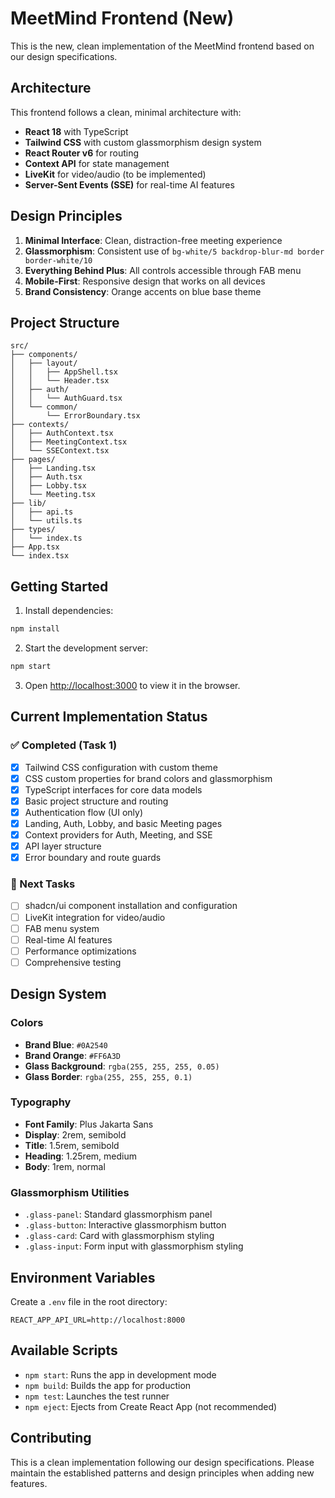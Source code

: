# MeetMind Frontend (New)

This is the new, clean implementation of the MeetMind frontend based on our design specifications.

## Architecture

This frontend follows a clean, minimal architecture with:

- **React 18** with TypeScript
- **Tailwind CSS** with custom glassmorphism design system
- **React Router v6** for routing
- **Context API** for state management
- **LiveKit** for video/audio (to be implemented)
- **Server-Sent Events (SSE)** for real-time AI features

## Design Principles

1. **Minimal Interface**: Clean, distraction-free meeting experience
2. **Glassmorphism**: Consistent use of `bg-white/5 backdrop-blur-md border border-white/10`
3. **Everything Behind Plus**: All controls accessible through FAB menu
4. **Mobile-First**: Responsive design that works on all devices
5. **Brand Consistency**: Orange accents on blue base theme

## Project Structure

```
src/
├── components/
│   ├── layout/
│   │   ├── AppShell.tsx
│   │   └── Header.tsx
│   ├── auth/
│   │   └── AuthGuard.tsx
│   └── common/
│       └── ErrorBoundary.tsx
├── contexts/
│   ├── AuthContext.tsx
│   ├── MeetingContext.tsx
│   └── SSEContext.tsx
├── pages/
│   ├── Landing.tsx
│   ├── Auth.tsx
│   ├── Lobby.tsx
│   └── Meeting.tsx
├── lib/
│   ├── api.ts
│   └── utils.ts
├── types/
│   └── index.ts
├── App.tsx
└── index.tsx
```

## Getting Started

1. Install dependencies:
```bash
npm install
```

2. Start the development server:
```bash
npm start
```

3. Open [http://localhost:3000](http://localhost:3000) to view it in the browser.

## Current Implementation Status

### ✅ Completed (Task 1)
- [x] Tailwind CSS configuration with custom theme
- [x] CSS custom properties for brand colors and glassmorphism
- [x] TypeScript interfaces for core data models
- [x] Basic project structure and routing
- [x] Authentication flow (UI only)
- [x] Landing, Auth, Lobby, and basic Meeting pages
- [x] Context providers for Auth, Meeting, and SSE
- [x] API layer structure
- [x] Error boundary and route guards

### 🚧 Next Tasks
- [ ] shadcn/ui component installation and configuration
- [ ] LiveKit integration for video/audio
- [ ] FAB menu system
- [ ] Real-time AI features
- [ ] Performance optimizations
- [ ] Comprehensive testing

## Design System

### Colors
- **Brand Blue**: `#0A2540`
- **Brand Orange**: `#FF6A3D`
- **Glass Background**: `rgba(255, 255, 255, 0.05)`
- **Glass Border**: `rgba(255, 255, 255, 0.1)`

### Typography
- **Font Family**: Plus Jakarta Sans
- **Display**: 2rem, semibold
- **Title**: 1.5rem, semibold
- **Heading**: 1.25rem, medium
- **Body**: 1rem, normal

### Glassmorphism Utilities
- `.glass-panel`: Standard glassmorphism panel
- `.glass-button`: Interactive glassmorphism button
- `.glass-card`: Card with glassmorphism styling
- `.glass-input`: Form input with glassmorphism styling

## Environment Variables

Create a `.env` file in the root directory:

```
REACT_APP_API_URL=http://localhost:8000
```

## Available Scripts

- `npm start`: Runs the app in development mode
- `npm build`: Builds the app for production
- `npm test`: Launches the test runner
- `npm eject`: Ejects from Create React App (not recommended)

## Contributing

This is a clean implementation following our design specifications. Please maintain the established patterns and design principles when adding new features.